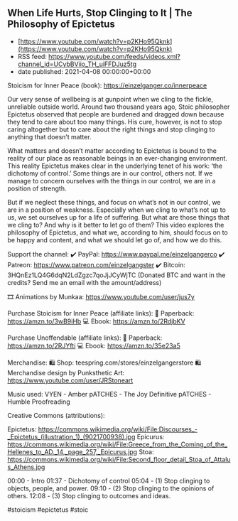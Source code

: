 ## When Life Hurts, Stop Clinging to It | The Philosophy of Epictetus
 - [https://www.youtube.com/watch?v=p2KHo95Qknk](https://www.youtube.com/watch?v=p2KHo95Qknk)
 - RSS feed: https://www.youtube.com/feeds/videos.xml?channel_id=UCybBViio_TH_uiFFDJuz5tg
 - date published: 2021-04-08 00:00:00+00:00

Stoicism for Inner Peace (book): https://einzelganger.co/innerpeace

Our very sense of wellbeing is at gunpoint when we cling to the fickle, unreliable outside world. Around two thousand years ago, Stoic philosopher Epictetus observed that people are burdened and dragged down because they tend to care about too many things. His cure, however, is not to stop caring altogether but to care about the right things and stop clinging to anything that doesn’t matter.

What matters and doesn’t matter according to Epictetus is bound to the reality of our place as reasonable beings in an ever-changing environment. This reality Epictetus makes clear in the underlying tenet of his work: ‘the dichotomy of control.’ Some things are in our control, others not. If we manage to concern ourselves with the things in our control, we are in a position of strength.

But if we neglect these things, and focus on what’s not in our control, we are in a position of weakness. Especially when we cling to what’s not up to us, we set ourselves up for a life of suffering. But what are those things that we cling to? And why is it better to let go of them? This video explores the philosophy of Epictetus, and what we, according to him, should focus on to be happy and content, and what we should let go of, and how we do this.

Support the channel:
✔️ PayPal: https://www.paypal.me/einzelgangerco
✔️ Patreon: https://www.patreon.com/einzelgangster
✔️ Bitcoin: 3HQnEz1LQ4G6dqN2LdZgzc7qoJjJCyWjTC
(Donated BTC and want in the credits? Send me an email with the amount/address)

🎞️ Animations by Munkaa:
https://www.youtube.com/user/jus7y

Purchase Stoicism for Inner Peace (affiliate links):
📘 Paperback: https://amzn.to/3wB9iHb
💻 Ebook: https://amzn.to/2RdjbKV

Purchase Unoffendable (affiliate links):
📘 Paperback: https://amzn.to/2RJYfti
💻 Ebook: https://amzn.to/35e23a5

Merchandise:
🛍️ Shop: teespring.com/stores/einzelgangerstore
🛍️ Merchandise design by Punksthetic Art:
https://www.youtube.com/user/JRStoneart

Music used:
VYEN - Amber
pATCHES - The Joy Definitive
pATCHES - Humble Proofreading

Creative Commons (attributions):

Epictetus: https://commons.wikimedia.org/wiki/File:Discourses_-_Epictetus_(illustration_1)_(9021700938).jpg
Epicurus: https://commons.wikimedia.org/wiki/File:Greece_from_the_Coming_of_the_Hellenes_to_AD._14,_page_257,_Epicurus.jpg
Stoa: https://commons.wikimedia.org/wiki/File:Second_floor_detail_Stoa_of_Attalus_Athens.jpg

00:00 - Intro
01:37 - Dichotomy of control
05:04 - (1) Stop clinging to objects, people, and power.
09:10 - (2) Stop clinging to the opinions of others.
12:08 - (3) Stop clinging to outcomes and ideas.

#stoicism #epictetus #stoic

